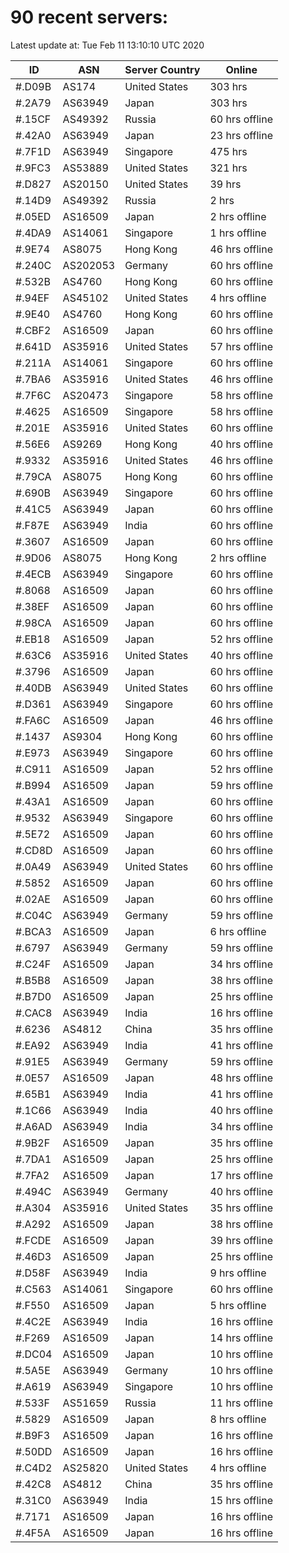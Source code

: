 # 90 recent servers:

Latest update at: Tue Feb 11 13:10:10 UTC 2020

| ID | ASN | Server Country | Online |
| -- | --- | -------------- | ------ |
| #.D09B | AS174 | United States | 303 hrs |
| #.2A79 | AS63949 | Japan | 303 hrs |
| #.15CF | AS49392 | Russia | 60 hrs offline |
| #.42A0 | AS63949 | Japan | 23 hrs offline |
| #.7F1D | AS63949 | Singapore | 475 hrs |
| #.9FC3 | AS53889 | United States | 321 hrs |
| #.D827 | AS20150 | United States | 39 hrs |
| #.14D9 | AS49392 | Russia | 2 hrs |
| #.05ED | AS16509 | Japan | 2 hrs offline |
| #.4DA9 | AS14061 | Singapore | 1 hrs offline |
| #.9E74 | AS8075 | Hong Kong | 46 hrs offline |
| #.240C | AS202053 | Germany | 60 hrs offline |
| #.532B | AS4760 | Hong Kong | 60 hrs offline |
| #.94EF | AS45102 | United States | 4 hrs offline |
| #.9E40 | AS4760 | Hong Kong | 60 hrs offline |
| #.CBF2 | AS16509 | Japan | 60 hrs offline |
| #.641D | AS35916 | United States | 57 hrs offline |
| #.211A | AS14061 | Singapore | 60 hrs offline |
| #.7BA6 | AS35916 | United States | 46 hrs offline |
| #.7F6C | AS20473 | Singapore | 58 hrs offline |
| #.4625 | AS16509 | Singapore | 58 hrs offline |
| #.201E | AS35916 | United States | 60 hrs offline |
| #.56E6 | AS9269 | Hong Kong | 40 hrs offline |
| #.9332 | AS35916 | United States | 46 hrs offline |
| #.79CA | AS8075 | Hong Kong | 60 hrs offline |
| #.690B | AS63949 | Singapore | 60 hrs offline |
| #.41C5 | AS63949 | Japan | 60 hrs offline |
| #.F87E | AS63949 | India | 60 hrs offline |
| #.3607 | AS16509 | Japan | 60 hrs offline |
| #.9D06 | AS8075 | Hong Kong | 2 hrs offline |
| #.4ECB | AS63949 | Singapore | 60 hrs offline |
| #.8068 | AS16509 | Japan | 60 hrs offline |
| #.38EF | AS16509 | Japan | 60 hrs offline |
| #.98CA | AS16509 | Japan | 60 hrs offline |
| #.EB18 | AS16509 | Japan | 52 hrs offline |
| #.63C6 | AS35916 | United States | 40 hrs offline |
| #.3796 | AS16509 | Japan | 60 hrs offline |
| #.40DB | AS63949 | United States | 60 hrs offline |
| #.D361 | AS63949 | Singapore | 60 hrs offline |
| #.FA6C | AS16509 | Japan | 46 hrs offline |
| #.1437 | AS9304 | Hong Kong | 60 hrs offline |
| #.E973 | AS63949 | Singapore | 60 hrs offline |
| #.C911 | AS16509 | Japan | 52 hrs offline |
| #.B994 | AS16509 | Japan | 59 hrs offline |
| #.43A1 | AS16509 | Japan | 60 hrs offline |
| #.9532 | AS63949 | Singapore | 60 hrs offline |
| #.5E72 | AS16509 | Japan | 60 hrs offline |
| #.CD8D | AS16509 | Japan | 60 hrs offline |
| #.0A49 | AS63949 | United States | 60 hrs offline |
| #.5852 | AS16509 | Japan | 60 hrs offline |
| #.02AE | AS16509 | Japan | 60 hrs offline |
| #.C04C | AS63949 | Germany | 59 hrs offline |
| #.BCA3 | AS16509 | Japan | 6 hrs offline |
| #.6797 | AS63949 | Germany | 59 hrs offline |
| #.C24F | AS16509 | Japan | 34 hrs offline |
| #.B5B8 | AS16509 | Japan | 38 hrs offline |
| #.B7D0 | AS16509 | Japan | 25 hrs offline |
| #.CAC8 | AS63949 | India | 16 hrs offline |
| #.6236 | AS4812 | China | 35 hrs offline |
| #.EA92 | AS63949 | India | 41 hrs offline |
| #.91E5 | AS63949 | Germany | 59 hrs offline |
| #.0E57 | AS16509 | Japan | 48 hrs offline |
| #.65B1 | AS63949 | India | 41 hrs offline |
| #.1C66 | AS63949 | India | 40 hrs offline |
| #.A6AD | AS63949 | India | 34 hrs offline |
| #.9B2F | AS16509 | Japan | 35 hrs offline |
| #.7DA1 | AS16509 | Japan | 25 hrs offline |
| #.7FA2 | AS16509 | Japan | 17 hrs offline |
| #.494C | AS63949 | Germany | 40 hrs offline |
| #.A304 | AS35916 | United States | 35 hrs offline |
| #.A292 | AS16509 | Japan | 38 hrs offline |
| #.FCDE | AS16509 | Japan | 39 hrs offline |
| #.46D3 | AS16509 | Japan | 25 hrs offline |
| #.D58F | AS63949 | India | 9 hrs offline |
| #.C563 | AS14061 | Singapore | 60 hrs offline |
| #.F550 | AS16509 | Japan | 5 hrs offline |
| #.4C2E | AS63949 | India | 16 hrs offline |
| #.F269 | AS16509 | Japan | 14 hrs offline |
| #.DC04 | AS16509 | Japan | 10 hrs offline |
| #.5A5E | AS63949 | Germany | 10 hrs offline |
| #.A619 | AS63949 | Singapore | 10 hrs offline |
| #.533F | AS51659 | Russia | 11 hrs offline |
| #.5829 | AS16509 | Japan | 8 hrs offline |
| #.B9F3 | AS16509 | Japan | 16 hrs offline |
| #.50DD | AS16509 | Japan | 16 hrs offline |
| #.C4D2 | AS25820 | United States | 4 hrs offline |
| #.42C8 | AS4812 | China | 35 hrs offline |
| #.31C0 | AS63949 | India | 15 hrs offline |
| #.7171 | AS16509 | Japan | 16 hrs offline |
| #.4F5A | AS16509 | Japan | 16 hrs offline |

